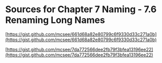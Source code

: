 # Sources for Chapter 7 Naming - 7.6 Renaming Long Names


[https://gist.github.com/mcsee/661d68a82e80799c6f9330d33c271a0b](https://gist.github.com/mcsee/661d68a82e80799c6f9330d33c271a0b)

[https://gist.github.com/mcsee/7da772566dee2fb79f3bfea13196ee22](https://gist.github.com/mcsee/7da772566dee2fb79f3bfea13196ee22)